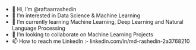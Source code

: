 - 👋 Hi, I’m @raftaarrashedin
- 👀 I’m interested in Data Science & Machine Learning
- 🌱 I’m currently learning Machine Learning, Deep Learning and Natural Language Processing
- 💞️ I’m looking to collaborate on Machine Learning Projects
- 📫 How to reach me LinkedIn :- linkedin.com/in/md-rashedin-2a3768210

<!---
raftaarrashedin/raftaarrashedin is a ✨ special ✨ repository because its `README.md` (this file) appears on your GitHub profile.
You can click the Preview link to take a look at your changes.
--->
